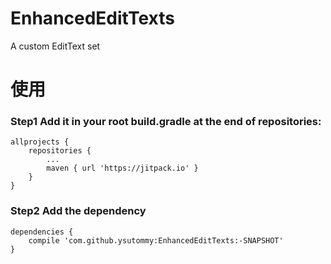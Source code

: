 # EnhancedEditTexts
A custom EditText set

# 使用
### Step1 Add it in your root build.gradle at the end of repositories:
	allprojects {
		repositories {
			...
			maven { url 'https://jitpack.io' }
		}
	}
### Step2 Add the dependency
	dependencies {
		compile 'com.github.ysutommy:EnhancedEditTexts:-SNAPSHOT'
	}

